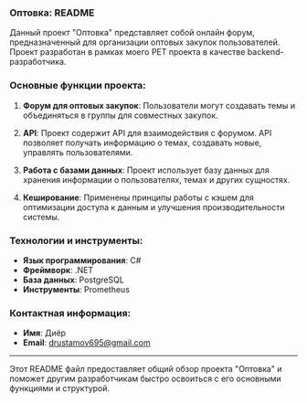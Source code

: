 ### Оптовка: README

Данный проект "Оптовка" представляет собой онлайн форум, предназначенный для организации оптовых закупок пользователей. Проект разработан в рамках моего PET проекта в качестве backend-разработчика.

### Основные функции проекта:

1. **Форум для оптовых закупок**: Пользователи могут создавать темы и объединяться в группы для совместных закупок.

2. **API**: Проект содержит API для взаимодействия с форумом. API позволяет получать информацию о темах, создавать новые, управлять пользователями.

3. **Работа с базами данных**: Проект использует базу данных для хранения информации о пользователях, темах и других сущностях.

4. **Кеширование**: Применены принципы работы с кэшем для оптимизации доступа к данным и улучшения производительности системы.

### Технологии и инструменты:

- **Язык программирования**: C#
- **Фреймворк**: .NET
- **База данных**: PostgreSQL
- **Инструменты**: Prometheus

### Контактная информация:

- **Имя**: Диёр
- **Email**: drustamov695@gmail.com

---

Этот README файл предоставляет общий обзор проекта "Оптовка" и поможет другим разработчикам быстро освоиться с его основными функциями и структурой.